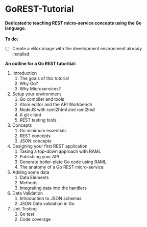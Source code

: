 # GoREST-Tutorial
#### Dedicated to teaching REST micro-service concepts using the Go language.

**To do:**
- [ ] Create a vBox image with the development environment already installed

**An outline for a Go REST tutoritial:**

1. Introduction
   1. The goals of this tutorial
   2. Why Go?
   3. Why Microservices?
2. Setup your environment
   1. Go compiler and tools
   2. Atom editor and the API Workbench
   3. NodeJS with raml2html and raml2md
   4. A git client
   5. REST testing tools
3. Concepts
   1. Go minimum essentials
   2. REST concepts
   3. JSON concepts
4. Designing your first REST application
   1. Taking a top-down approach with RAML
   2. Publishing your API
   3. Generate boiler-plate Go code using RAML
   4. The anatomy of a Go REST micro-service
5. Adding some data
   1. Data Elements
   2. Methods
   3. Integrating data into the handlers
6. Data Validation
   1. Introduction to JSON schemas
   2. JSON Data validation in Go
7. Unit Testing
   1. Go test
   2. Code coverage
